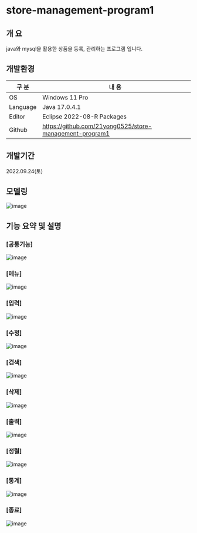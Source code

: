 # store-management-program1

## 개 요

java와 mysql을 활용한 상품을 등록, 관리하는 프로그램 입니다.

## 개발환경

| 구 분 | 내 용 |
| --- | --- |
| OS | Windows 11 Pro |
| Language | Java 17.0.4.1 |
| Editor | Eclipse 2022-08-R Packages |
| Github | https://github.com/21yong0525/store-management-program1 |

## 개발기간

2022.09.24(토)

## 모델링
![image](https://user-images.githubusercontent.com/115531869/196030138-ebcdea6b-232b-40d4-9623-a8bf80f0ae20.png)


## 기능 요약 및 설명

### [공통기능]
![image](https://user-images.githubusercontent.com/115531869/196030149-d7174994-279e-407d-8890-b891da398028.png)



### [메뉴]
![image](https://user-images.githubusercontent.com/115531869/196030153-2a77ef63-3c69-4d19-a892-9d380b52a319.png)

### [입력]
![image](https://user-images.githubusercontent.com/115531869/196030160-57aa74e9-c2b6-4647-88a4-2f917e7e3507.png)

### [수정]
![image](https://user-images.githubusercontent.com/115531869/196030171-dd2283a2-d634-4a33-9e71-43ba9e9683ce.png)

### [검색]
![image](https://user-images.githubusercontent.com/115531869/196030315-9102c3f2-4567-46be-adfb-bfe1d5219d9b.png)

### [삭제]
![image](https://user-images.githubusercontent.com/115531869/196030197-dfaa7bd2-9da4-4a7b-a149-b7d622c7051a.png)

### [출력]
![image](https://user-images.githubusercontent.com/115531869/196030204-2763f48d-2c18-465a-937f-2c8b296d4819.png)

### [정렬]
![image](https://user-images.githubusercontent.com/115531869/196030213-f8929858-bb68-484a-8ad5-f0dd5085932f.png)

### [통계]
![image](https://user-images.githubusercontent.com/115531869/196030221-1815f6af-2dc6-443c-8f47-4598b44793ee.png)

### [종료]
![image](https://user-images.githubusercontent.com/115531869/196030231-786bd497-46e7-42fb-8cfe-a2eee71e4fa3.png)
